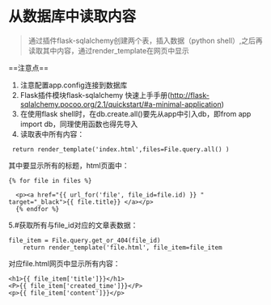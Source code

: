 # 从数据库中读取内容
> 通过插件flask-sqlalchemy创建两个表，插入数据（python shell）,之后再读取其中内容，通过render_template在网页中显示

==注意点==
1. 注意配置app.config连接到数据库
2. Flask插件模块flask-sqlalchemy
快速上手手册(http://flask-sqlalchemy.pocoo.org/2.1/quickstart/#a-minimal-application)
3. 在使用flask shell时，在db.create.all()要先从app中引入db，即from app import db，同理使用函数也得先导入
4. 读取表中所有内容：
```
 return render_template('index.html',files=File.query.all() )
```
其中要显示所有的标题，html页面中：
```
{% for file in files %}

  <p><a href="{{ url_for('file', file_id=file.id) }} " target="_black">{{ file.title}} </a></p>
  {% endfor %}
```
5.#获取所有与file_id对应的文章表数据：
```
file_item = File.query.get_or_404(file_id)
    return render_template('file.html', file_item=file_item
```
对应file.html网页中显示所有内容：
```
<h1>{{ file_item['title']}}</h1>
<P>{{ file_item['created_time']}}</P>
<p>{{ file_item['content']}}</p>
```





